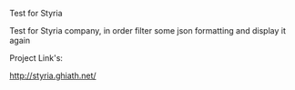 

Test for Styria

Test for Styria company, in order filter some json formatting and display it again 

Project Link's:

http://styria.ghiath.net/
